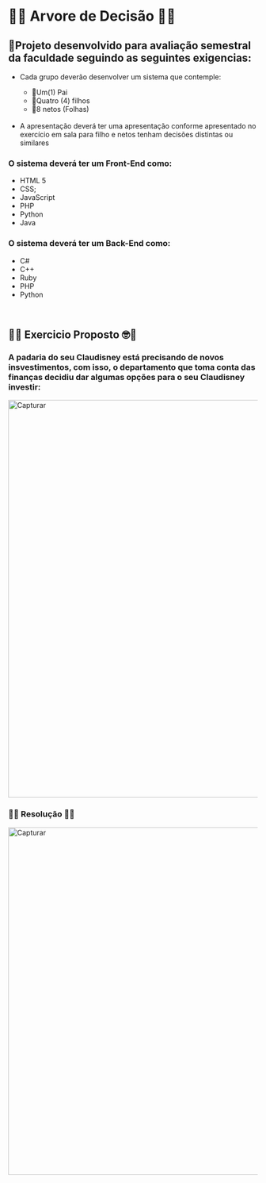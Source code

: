 # 🌲🤔 Arvore de Decisão 🤔🌲
## 📝Projeto desenvolvido para avaliação semestral da faculdade seguindo as seguintes exigencias: 

  <ul>
    <li>Cada grupo deverão desenvolver um sistema que contemple: </li>
    <ul>
      <li>👴Um(1) Pai</li>
      <li>👦Quatro (4) filhos</li>
      <li>👶8 netos (Folhas)</li>
    </ul>
    </br>
   <li>A apresentação deverá ter uma apresentação conforme apresentado no exercício em sala para filho e netos tenham decisões distintas ou similares</li>
  </ul>
  
### O sistema deverá ter um Front-End como:
  <ul>
    <li>HTML 5</li>
    <li>CSS;</li>
    <li>JavaScript</li>
    <li>PHP</li>
    <li>Python</li>
    <li>Java</li>
  </ul>

### O sistema deverá ter um Back-End como:
  <ul>
   <li>C#</li>
   <li>C++</li>
   <li>Ruby</li>
   <li>PHP</li>
   <li>Python</li>
  </ul>
</br>

## 📖🤓 Exercicio Proposto 🤓📖
### A padaria do seu Claudisney está precisando de novos insvestimentos, com isso, o departamento que toma conta das finanças decidiu dar algumas opções para o seu Claudisney investir: 
<img width="802" alt="Capturar" src="https://github.com/VitorSolerAguilar/Arvore-de-Decisao/assets/83377382/b030d4ce-247d-486d-b637-4fa4528432b4">

### 🙌🙏 Resolução 🙏🙌
<img width="701" alt="Capturar" src="https://github.com/VitorSolerAguilar/Arvore-de-Decisao/assets/83377382/e347720d-1dfa-4aed-b101-71ace5647031">
